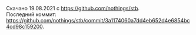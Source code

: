 Скачано 19.08.2021 с <https://github.com/nothings/stb>.<br>
Последний коммит: <https://github.com/nothings/stb/commit/3a1174060a7dd4eb652d4e6854bc4cd98c159200>.
